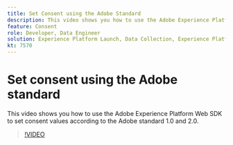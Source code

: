 ```yaml
---
title: Set Consent using the Adobe Standard
description: This video shows you how to use the Adobe Experience Platform Web SDK to set consent values according to the Adobe standard 1.0 and 2.0.
feature: Consent
role: Developer, Data Engineer
solution: Experience Platform Launch, Data Collection, Experience Platform
kt: 7570
---
```


# Set consent using the Adobe standard

This video shows you how to use the Adobe Experience Platform Web SDK to set consent values according to the Adobe standard 1.0 and 2.0.

>[!VIDEO](https://video.tv.adobe.com/v/332694/?quality=12&learn=on)
